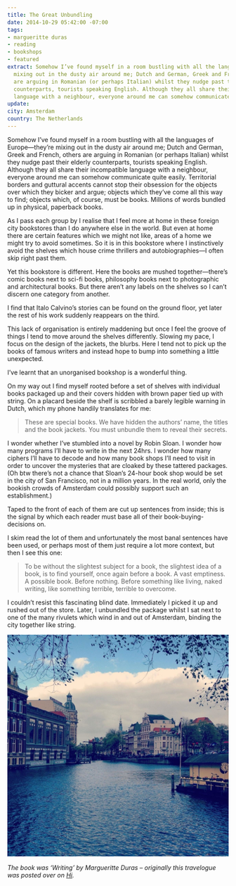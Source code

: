 ```yaml
---
title: The Great Unbundling
date: 2014-10-29 05:42:00 -07:00
tags:
- margueritte duras
- reading
- bookshops
- featured
extract: Somehow I’ve found myself in a room bustling with all the languages of Europe—they’re
  mixing out in the dusty air around me; Dutch and German, Greek and French, others
  are arguing in Romanian (or perhaps Italian) whilst they nudge past their elderly
  counterparts, tourists speaking English. Although they all share their incompatible
  language with a neighbour, everyone around me can somehow communicate quite easily.
update: 
city: Amsterdam
country: The Netherlands
---
```


Somehow I’ve found myself in a room bustling with all the languages of Europe—they’re mixing out in the dusty air around me; Dutch and German, Greek and French, others are arguing in Romanian (or perhaps Italian) whilst they nudge past their elderly counterparts, tourists speaking English. Although they all share their incompatible language with a neighbour, everyone around me can somehow communicate quite easily. Territorial borders and guttural accents cannot stop their obsession for the objects over which they bicker and argue; objects which they’ve come all this way to find; objects which, of course, must be books. Millions of words bundled up in physical, paperback books.

As I pass each group by I realise that I feel more at home in these foreign city bookstores than I do anywhere else in the world. But even at home there are certain features which we might not like, areas of a home we might try to avoid sometimes. So it is in this bookstore where I instinctively avoid the shelves which house crime thrillers and autobiographies—I often skip right past them.

Yet this bookstore is different. Here the books are mushed together—there’s comic books next to sci-fi books, philosophy books next to photographic and architectural books. But there aren’t any labels on the shelves so I can’t discern one category from another.

I find that Italo Calvino’s stories can be found on the ground floor, yet later the rest of his work suddenly reappears on the third.

This lack of organisation is entirely maddening but once I feel the groove of things I tend to move around the shelves differently. Slowing my pace, I focus on the design of the jackets, the blurbs. Here I tend not to pick up the books of famous writers and instead hope to bump into something a little unexpected.

I’ve learnt that an unorganised bookshop is a wonderful thing.

On my way out I find myself rooted before a set of shelves with individual books packaged up and their covers hidden with brown paper tied up with string. On a placard beside the shelf is scribbled a barely legible warning in Dutch, which my phone handily translates for me:

> These are special books. We have hidden the authors’ name, the titles and the book jackets. You must unbundle them to reveal their secrets.

I wonder whether I’ve stumbled into a novel by Robin Sloan. I wonder how many programs I’ll have to write in the next 24hrs. I wonder how many ciphers I’ll have to decode and how many book shops I’ll need to visit in order to uncover the mysteries that are cloaked by these tattered packages. (Oh btw there’s not a chance that Sloan’s 24-hour book shop would be set in the city of San Francisco, not in a million years. In the real world, only the bookish crowds of Amsterdam could possibly support such an establishment.)

Taped to the front of each of them are cut up sentences from inside; this is the signal by which each reader must base all of their book-buying-decisions on.

I skim read the lot of them and unfortunately the most banal sentences have been used, or perhaps most of them just require a lot more context, but then I see this one:

> To be without the slightest subject for a book, the slightest idea of a book, is to find yourself, once again before a book. A vast emptiness. A possible book. Before nothing. Before something like living, naked writing, like something terrible, terrible to overcome.

I couldn’t resist this fascinating blind date. Immediately I picked it up and rushed out of the store. Later, I unbundled the package whilst I sat next to one of the many rivulets which wind in and out of Amsterdam, binding the city together like string.

![A canal outside the bookshop](/uploads/canal.jpg)

*The book was ‘Writing’ by Margueritte Duras – originally this travelogue was posted over on [Hi](https://hi.co/moments/6metdt9k).*
